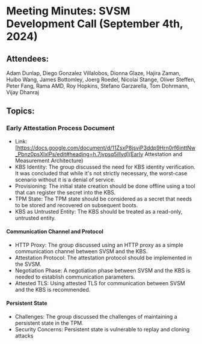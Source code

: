 # Meeting Minutes: SVSM Development Call (September 4th, 2024)

## Attendees:

Adam Dunlap, Diego Gonzalez Villalobos, Dionna Glaze, Hajira Zaman, Huibo Wang, James Bottomley, Joerg Roedel, Nicolai Stange, Oliver Steffen, Peter Fang, Rama AMD, Roy Hopkins, Stefano Garzarella, Tom Dohrmann, Vijay Dhanraj

## Topics:

### Early Attestation Process Document

* Link: [https://docs.google.com/document/d/11ZsxP8jsviP3ddp9Hrn0rf6inttNw_Pbnz0psXlxlPs/edit#heading=h.7jvpsq5illyd](Early Attestation and Measurement Architecture)
* KBS Identity: The group discussed the need for KBS identity verification. It was concluded that while it's not strictly necessary, the worst-case scenario without it is a denial of service.
* Provisioning: The initial state creation should be done offline using a tool that can register the secret into the KBS.
* TPM State: The TPM state should be considered as a secret that needs to be stored and recovered on subsequent boots.
* KBS as Untrusted Entity: The KBS should be treated as a read-only, untrusted entity.

#### Communication Channel and Protocol

* HTTP Proxy: The group discussed using an HTTP proxy as a simple communication channel between SVSM and the KBS.
* Attestation Protocol: The attestation protocol should be implemented in the SVSM.
* Negotiation Phase: A negotiation phase between SVSM and the KBS is needed to establish communication parameters.
* Attested TLS: Using attested TLS for communication between SVSM and the KBS is recommended.

#### Persistent State

* Challenges: The group discussed the challenges of maintaining a persistent state in the TPM.
* Security Concerns: Persistent state is vulnerable to replay and cloning attacks

